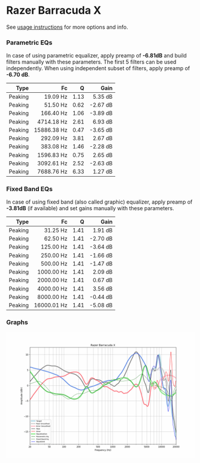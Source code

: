 # Razer Barracuda X
See [usage instructions](https://github.com/jaakkopasanen/AutoEq#usage) for more options and info.

### Parametric EQs
In case of using parametric equalizer, apply preamp of **-6.81dB** and build filters manually
with these parameters. The first 5 filters can be used independently.
When using independent subset of filters, apply preamp of **-6.70 dB**.

| Type    | Fc          |    Q | Gain     |
|--------:|------------:|-----:|---------:|
| Peaking | 19.09 Hz    | 1.13 | 5.35 dB  |
| Peaking | 51.50 Hz    | 0.62 | -2.67 dB |
| Peaking | 166.40 Hz   | 1.06 | -3.89 dB |
| Peaking | 4714.18 Hz  | 2.61 | 6.93 dB  |
| Peaking | 15886.38 Hz | 0.47 | -3.65 dB |
| Peaking | 292.09 Hz   | 3.81 | 2.67 dB  |
| Peaking | 383.08 Hz   | 1.46 | -2.28 dB |
| Peaking | 1596.83 Hz  | 0.75 | 2.65 dB  |
| Peaking | 3092.61 Hz  | 2.52 | -2.63 dB |
| Peaking | 7688.76 Hz  | 6.33 | 1.27 dB  |

### Fixed Band EQs
In case of using fixed band (also called graphic) equalizer, apply preamp of **-3.81dB**
(if available) and set gains manually with these parameters.

| Type    | Fc          |    Q | Gain     |
|--------:|------------:|-----:|---------:|
| Peaking | 31.25 Hz    | 1.41 | 1.91 dB  |
| Peaking | 62.50 Hz    | 1.41 | -2.70 dB |
| Peaking | 125.00 Hz   | 1.41 | -3.64 dB |
| Peaking | 250.00 Hz   | 1.41 | -1.66 dB |
| Peaking | 500.00 Hz   | 1.41 | -1.47 dB |
| Peaking | 1000.00 Hz  | 1.41 | 2.09 dB  |
| Peaking | 2000.00 Hz  | 1.41 | 0.67 dB  |
| Peaking | 4000.00 Hz  | 1.41 | 3.56 dB  |
| Peaking | 8000.00 Hz  | 1.41 | -0.44 dB |
| Peaking | 16000.01 Hz | 1.41 | -5.08 dB |

### Graphs
![](./Razer%20Barracuda%20X.png)